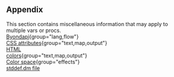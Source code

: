 ## Appendix    
This section contains miscellaneous information that may apply to    
multiple vars or procs.    
[Byondapi](/%7B%7Bappendix%7D%7D/Byondapi){group="lang,flow"}    
[CSS attributes](/%7B%7Bappendix%7D%7D/css){group="text,map,output"}    
[HTML    
colors](/%7B%7Bappendix%7D%7D/html-colors){group="text,map,output"}    
[Color space](/%7B%7Bappendix%7D%7D/color-space){group="effects"}    
[stddef.dm file](/%7B%7Bappendix%7D%7D/stddef%2edm)  